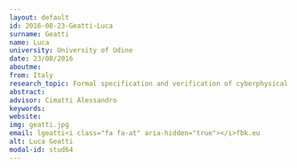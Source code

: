 ```yaml
---
layout: default 
id: 2016-08-23-Geatti-Luca
surname: Geatti
name: Luca
university: University of Udine
date: 23/08/2016
aboutme: 
from: Italy
research_topic: Formal specification and verification of cyberphysical systems
abstract: 
advisor: Cimatti Alessandro
keywords: 
website: 
img: geatti.jpg
email: lgeatti<i class="fa fa-at" aria-hidden="true"></i>fbk.eu
alt: Luca Geatti
modal-id: stud64
---
```

